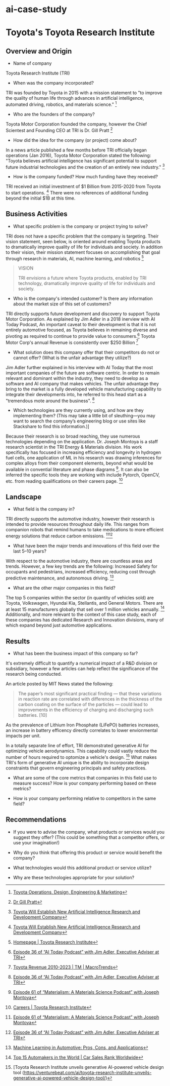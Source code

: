 # ai-case-study

# Toyota's Toyota Research Institute

## Overview and Origin

* Name of company
  
Toyota Research Institute (TRI)

* When was the company incorporated?
  
TRI was founded by Toyota in 2015 with a mission statement to "to improve the quality of human life through advances in artificial intelligence, automated driving, robotics, and materials science." [^1]

* Who are the founders of the company?
  
Toyota Motor Corporation founded the company, however the Chief Scientest and Founding CEO at TRI is Dr. Gill Pratt [^2]
* How did the idea for the company (or project) come about?
  
In a news article published a few months before TRI officially began operations (Jan 2016), Toyota Motor Corporation stated the following: "Toyota believes artificial intelligence has significant potential to support future industrial technologies and the creation of an entirely new industry." [^3]
* How is the company funded? How much funding have they received?
  
TRI received an initial investment of $1 Billion from 2015-2020 from Toyota to start operations. [^3] There were no references of additional funding beyond the initial $1B at this time. 

## Business Activities

* What specific problem is the company or project trying to solve?
  
TRI does not have a specific problem that the company is targeting. Their vision statement, seen below, is oriented around enabling Toyota products to dramatically improve quality of life for individuals and society. In addition to their vision, their mission statement focuses on accomplishing that goal through research in materials, AI, machine learning, and robotics [^7]

> VISION
> 
> TRI envisions a future where Toyota products, enabled by TRI technology, dramatically improve quality of life for individuals and society.

* Who is the company's intended customer? Is there any information about the market size of this set of customers?
  
TRI directly supports future development and discovery to support Toyota Motor Corporation. As explained by Jim Adler in a 2018 inerview with AI Today Podcast, An important caveat to their development is that it is not entirely automotive focused, as Toyota believes in remaining diverse and pivoting as required to continue to provide value to consumers.[^5] Toyota Motor Corp's annual Revenue is consistently over $250 Billion [^6]
* What solution does this company offer that their competitors do not or cannot offer? (What is the unfair advantage they utilize?)
  
Jim Adler further explained in his interview with AI Today that the most important companies of the future are software centric. In order to remain relevant and dominant within the industry, they need to develop as a software and AI company that makes vehicles. The unfair advantage they bring to the market is a fully developed vehicle manufacturing capability to integrate their developments into, he referred to this head start as a "tremendous mote around the business". [^5] 
* Which technologies are they currently using, and how are they implementing them? (This may take a little bit of sleuthing&mdash;you may want to search the company’s engineering blog or use sites like Stackshare to find this information.)]
  
Because their research is so broad reaching, they use numerous technologies depending on the application. Dr. Joseph Montoya is a staff research scientist in the TRI Energy & Materials division. His work specifically has focused in increasing efficiency and longevity in hydrogen fuel cells, one application of ML in his research was drawing inferences for complex alloys from their component elements, beyond what would be available in convential literature and phase diagrams [^4]. It can also be inferred the specific tools they are working with include Pytorch, OpenCV, etc. from reading qualifications on their careers page. [^8]

## Landscape

* What field is the company in?
  
TRI directly supports the automotive industry, however their research is intended to provide resources throughout daily life. This ranges from companion robots that remind humans to take medications to more efficient energy solutions that reduce carbon emissions. [^4][^5]
* What have been the major trends and innovations of this field over the last 5&ndash;10 years?
  
With respect to the automotive industry, there are countless areas and trends. However, a few key trends are the following: Increased Safety for occupants and pedestrians, increased efficiency, reducing cost through predictive maintenance, and autonomous driving. [^9]
* What are the other major companies in this field?
  
The top 5 companies within the sector (in quantity of vehicles sold) are Toyota, Volkswagen, Hyundai Kia, Stellantis, and General Motors. There are at least 15 manufacturers globally that sell over 1 million vehicles annually. [^11] Additionally, and more relevant to the context of this case study, each of these companies has dedicated Research and Innovation divisions, many of which expand beyond just automotive applications. 

## Results

* What has been the business impact of this company so far?
  
It's extremely difficult to quantify a numerical impact of a R&D division or subsidiary, however a few articles can help reflect the significance of the research being conducted. 

An article posted by MIT News stated the following: 
>The paper’s most significant practical finding — that these variations in reaction rate are correlated with differences in the thickness of the carbon coating on the surface of the particles — could lead to improvements in the efficiency of charging and discharging such batteries. [10]

As the prevalence of Lithium Iron Phosphate (LiFePO) batteries increases, an increase in battery efficency directly correlates to lower envionmental impacts per unit.

In a totally separate line of effort, TRI demonstrated generative AI for optimizing vehicle aerodynamics. This capability could vastly reduce the number of hours required to optomize a vehicle's design. [^12] What makes TRI's form of generative AI unique is the ability to incorporate design constraints that govern engineering principals and safety practices.
* What are some of the core metrics that companies in this field use to measure success? How is your company performing based on these metrics?

* How is your company performing relative to competitors in the same field?

## Recommendations

* If you were to advise the company, what products or services would you suggest they offer? (This could be something that a competitor offers, or use your imagination!)

* Why do you think that offering this product or service would benefit the company?

* What technologies would this additional product or service utilize?

* Why are these technologies appropriate for your solution?



[^1]:[Toyota Operations, Design, Engineering & Marketing](https://www.toyota.com/usa/operations/map/tri_california#:~:text=Led%20by%20Dr.,California%2C%20and%20Cambridge%2C%20Massachusetts.)

[^2]:[Dr Gill Pratt](https://www.tri.global/about-us/dr-gill-pratt)

[^3]:[Toyota Will Establish New Artificial Intelligence Research and Development Company](https://www.tri.global/news/toyota-will-establish-new-artificial-intelligence-research-and-development-company)

[^4]:[Episode 61 of “Materialism: A Materials Science Podcast” with Joseph Montoya](https://materialismpodcast.com/episodes.html)

[^5]:[Episode 36 of “AI Today Podcast” with Jim Adler, Executive Adviser at TRI](https://www.aidatatoday.com/ai-today-podcast-36-interview-with-jim-adler-toyota-ai-ventures/)

[^6]:[Toyota Revenue 2010-2023 | TM | MacroTrends](https://www.macrotrends.net/stocks/charts/TM/toyota/revenue#:~:text=Toyota%20annual%20revenue%20for%202023,a%207.1%25%20decline%20from%202020.)

[^7]:[Homepage | Toyota Research Institute](tri.global)

[^8]:[Careers | Toyota Research Institute](https://www.tri.global/careers#open-positions)

[^9]:[Machine Learning in Automotive: Pros, Cons, and Applications](https://pixelplex.io/blog/machine-learning-in-automotive/)

[^10]:[Pixel-by-pixel analysis yields insights into lithium-ion batteries](https://news.mit.edu/2023/pixel-analysis-yields-insights-lithium-ion-batteries-0913)

[^11]:[Top 15 Automakers in the World | Car Sales Rank Worldwide](https://www.factorywarrantylist.com/car-sales-by-manufacturer.html)

  [^12]:[Toyota Research Institute unveils generative AI-powered vehicle design tool (https://venturebeat.com/ai/toyota-research-institute-unveils-generative-ai-powered-vehicle-design-tool/)
